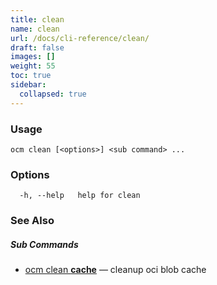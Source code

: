 ```yaml
---
title: clean
name: clean
url: /docs/cli-reference/clean/
draft: false
images: []
weight: 55
toc: true
sidebar:
  collapsed: true
---
```

### Usage

```
ocm clean [<options>] <sub command> ...
```

### Options

```
  -h, --help   help for clean
```

### See Also



##### Sub Commands

* [ocm clean <b>cache</b>](/docs/cli-reference/clean/cache/)	 &mdash; cleanup oci blob cache

